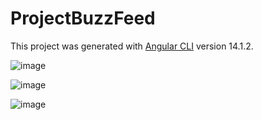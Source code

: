 # ProjectBuzzFeed

This project was generated with [Angular CLI](https://github.com/angular/angular-cli) version 14.1.2.

![image](https://github.com/Kevinwmiguel/BuzzFeed_Angular/assets/59360014/6640be9a-1050-485a-ad03-9b491b948590)



![image](https://github.com/Kevinwmiguel/BuzzFeed_Angular/assets/59360014/75fa6fca-e794-47ff-ad64-2df75f2de79b)



![image](https://github.com/Kevinwmiguel/BuzzFeed_Angular/assets/59360014/4f998f78-13c3-435c-94e4-6ed6a2d0836b)
